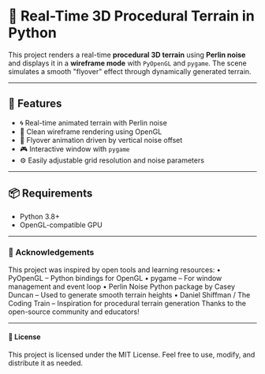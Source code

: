 # 🌄 Real-Time 3D Procedural Terrain in Python

This project renders a real-time **procedural 3D terrain** using **Perlin noise** and displays it in a **wireframe mode** with `PyOpenGL` and `pygame`. The scene simulates a smooth "flyover" effect through dynamically generated terrain.

---

## 🎯 Features

- 🌀 Real-time animated terrain with Perlin noise
- 🔷 Clean wireframe rendering using OpenGL
- 🚀 Flyover animation driven by vertical noise offset
- 🎮 Interactive window with `pygame`
- ⚙️ Easily adjustable grid resolution and noise parameters

---

## 📦 Requirements

- Python 3.8+
- OpenGL-compatible GPU

---

### 🙏 Acknowledgements
This project was inspired by open tools and learning resources:
•	PyOpenGL – Python bindings for OpenGL
•	pygame – For window management and event loop
•	Perlin Noise Python package by Casey Duncan – Used to generate smooth terrain heights
•	Daniel Shiffman / The Coding Train – Inspiration for procedural terrain generation
Thanks to the open-source community and educators!

---

#### 📄 License
This project is licensed under the MIT License. Feel free to use, modify, and distribute it as needed.


